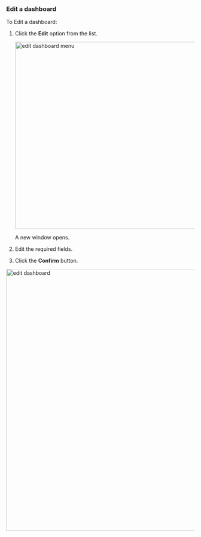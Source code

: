 ### Edit a dashboard

To Edit a dashboard: 

1. Click the **Edit** option from the list. 

    <img src="/thehive/images/user-guides/analyst-corner/dashboard/edit-dashboard-menu.png" alt=" edit dashboard menu" width="500" height="500"/>

    A new window opens. 

1. Edit the required fields.    
1. Click the **Confirm** button. 

<img src="/thehive/images/user-guides/analyst-corner/dashboard/edit-dashboard.png" alt=" edit dashboard" width="700" height="700"/>